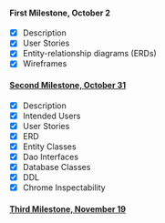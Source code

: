

#### First Milestone, October 2
* [x] Description
* [x] User Stories
* [x] Entity-relationship diagrams (ERDs)
* [x] Wireframes

#### [Second Milestone, October 31](https://deep-dive-coding-java-cohort-8.github.io/2019/10/22/android-milestone-2-rubric.html)
* [x] Description 
* [x] Intended Users 
* [x] User Stories 
* [x] ERD 
* [x] Entity Classes
* [x] Dao Interfaces
* [x] Database Classes
* [x] DDL
* [x] Chrome Inspectability

#### [Third Milestone, November 19](resources/rubric.pdf)